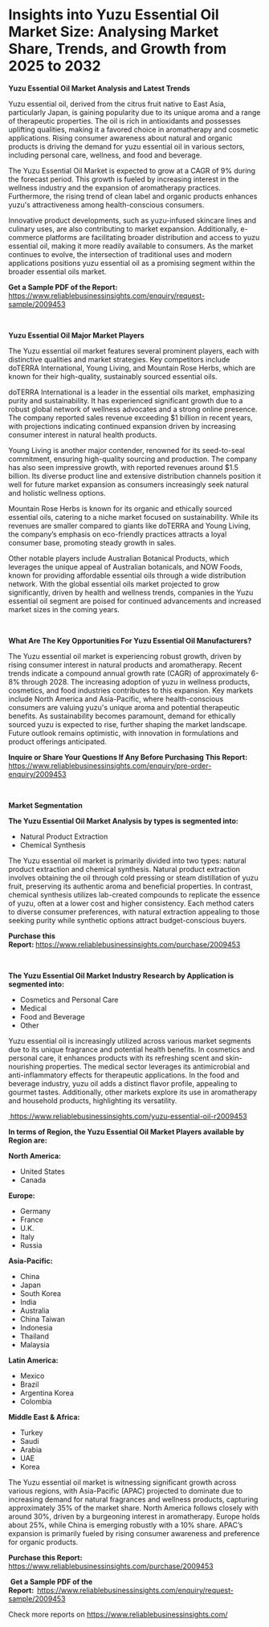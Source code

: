 <p><h1>Insights into Yuzu Essential Oil Market Size: Analysing Market Share, Trends, and Growth from 2025 to 2032</h1></p><p><strong>Yuzu Essential Oil Market Analysis and Latest Trends</strong></p>
<p><p>Yuzu essential oil, derived from the citrus fruit native to East Asia, particularly Japan, is gaining popularity due to its unique aroma and a range of therapeutic properties. The oil is rich in antioxidants and possesses uplifting qualities, making it a favored choice in aromatherapy and cosmetic applications. Rising consumer awareness about natural and organic products is driving the demand for yuzu essential oil in various sectors, including personal care, wellness, and food and beverage.</p><p>The Yuzu Essential Oil Market is expected to grow at a CAGR of 9% during the forecast period. This growth is fueled by increasing interest in the wellness industry and the expansion of aromatherapy practices. Furthermore, the rising trend of clean label and organic products enhances yuzu's attractiveness among health-conscious consumers. </p><p>Innovative product developments, such as yuzu-infused skincare lines and culinary uses, are also contributing to market expansion. Additionally, e-commerce platforms are facilitating broader distribution and access to yuzu essential oil, making it more readily available to consumers. As the market continues to evolve, the intersection of traditional uses and modern applications positions yuzu essential oil as a promising segment within the broader essential oils market.</p></p>
<p><strong>Get a Sample PDF of the Report:&nbsp;</strong> <a href="https://www.reliablebusinessinsights.com/enquiry/request-sample/2009453?utm_campaign=2298&utm_medium=2&utm_source=Github&utm_content=ia&utm_term=01042025&utm_id=yuzu-essential-oil">https://www.reliablebusinessinsights.com/enquiry/request-sample/2009453</a></p>
<p>&nbsp;</p>
<p><strong>Yuzu Essential Oil Major Market Players</strong></p>
<p><p>The Yuzu essential oil market features several prominent players, each with distinctive qualities and market strategies. Key competitors include doTERRA International, Young Living, and Mountain Rose Herbs, which are known for their high-quality, sustainably sourced essential oils.</p><p>doTERRA International is a leader in the essential oils market, emphasizing purity and sustainability. It has experienced significant growth due to a robust global network of wellness advocates and a strong online presence. The company reported sales revenue exceeding $1 billion in recent years, with projections indicating continued expansion driven by increasing consumer interest in natural health products.</p><p>Young Living is another major contender, renowned for its seed-to-seal commitment, ensuring high-quality sourcing and production. The company has also seen impressive growth, with reported revenues around $1.5 billion. Its diverse product line and extensive distribution channels position it well for future market expansion as consumers increasingly seek natural and holistic wellness options.</p><p>Mountain Rose Herbs is known for its organic and ethically sourced essential oils, catering to a niche market focused on sustainability. While its revenues are smaller compared to giants like doTERRA and Young Living, the company’s emphasis on eco-friendly practices attracts a loyal consumer base, promoting steady growth in sales.</p><p>Other notable players include Australian Botanical Products, which leverages the unique appeal of Australian botanicals, and NOW Foods, known for providing affordable essential oils through a wide distribution network. With the global essential oils market projected to grow significantly, driven by health and wellness trends, companies in the Yuzu essential oil segment are poised for continued advancements and increased market sizes in the coming years.</p></p>
<p>&nbsp;</p>
<p><strong>What Are The Key Opportunities For Yuzu Essential Oil Manufacturers?</strong></p>
<p><p>The Yuzu essential oil market is experiencing robust growth, driven by rising consumer interest in natural products and aromatherapy. Recent trends indicate a compound annual growth rate (CAGR) of approximately 6-8% through 2028. The increasing adoption of yuzu in wellness products, cosmetics, and food industries contributes to this expansion. Key markets include North America and Asia-Pacific, where health-conscious consumers are valuing yuzu's unique aroma and potential therapeutic benefits. As sustainability becomes paramount, demand for ethically sourced yuzu is expected to rise, further shaping the market landscape. Future outlook remains optimistic, with innovation in formulations and product offerings anticipated.</p></p>
<p><strong>Inquire or Share Your Questions If Any Before Purchasing This Report:</strong> <a href="https://www.reliablebusinessinsights.com/enquiry/pre-order-enquiry/2009453?utm_campaign=2298&utm_medium=2&utm_source=Github&utm_content=ia&utm_term=01042025&utm_id=yuzu-essential-oil">https://www.reliablebusinessinsights.com/enquiry/pre-order-enquiry/2009453</a></p>
<p>&nbsp;</p>
<p><strong>Market Segmentation</strong></p>
<p><strong>The Yuzu Essential Oil Market Analysis by types is segmented into:</strong></p>
<p><ul><li>Natural Product Extraction</li><li>Chemical Synthesis</li></ul></p>
<p><p>The Yuzu essential oil market is primarily divided into two types: natural product extraction and chemical synthesis. Natural product extraction involves obtaining the oil through cold pressing or steam distillation of yuzu fruit, preserving its authentic aroma and beneficial properties. In contrast, chemical synthesis utilizes lab-created compounds to replicate the essence of yuzu, often at a lower cost and higher consistency. Each method caters to diverse consumer preferences, with natural extraction appealing to those seeking purity while synthetic options attract budget-conscious buyers.</p></p>
<p><strong>Purchase this Report:&nbsp;</strong><a href="https://www.reliablebusinessinsights.com/purchase/2009453?utm_campaign=2298&utm_medium=2&utm_source=Github&utm_content=ia&utm_term=01042025&utm_id=yuzu-essential-oil">https://www.reliablebusinessinsights.com/purchase/2009453</a></p>
<p>&nbsp;</p>
<p><strong>The Yuzu Essential Oil Market Industry Research by Application is segmented into:</strong></p>
<p><ul><li>Cosmetics and Personal Care</li><li>Medical</li><li>Food and Beverage</li><li>Other</li></ul></p>
<p><p>Yuzu essential oil is increasingly utilized across various market segments due to its unique fragrance and potential health benefits. In cosmetics and personal care, it enhances products with its refreshing scent and skin-nourishing properties. The medical sector leverages its antimicrobial and anti-inflammatory effects for therapeutic applications. In the food and beverage industry, yuzu oil adds a distinct flavor profile, appealing to gourmet tastes. Additionally, other markets explore its use in aromatherapy and household products, highlighting its versatility.</p></p>
<p><a href="https://www.reliablebusinessinsights.com/yuzu-essential-oil-r2009453?utm_campaign=2298&utm_medium=2&utm_source=Github&utm_content=ia&utm_term=01042025&utm_id=yuzu-essential-oil">&nbsp;https://www.reliablebusinessinsights.com/yuzu-essential-oil-r2009453</a></p>
<p><strong>In terms of Region, the Yuzu Essential Oil Market Players available by Region are:</strong></p>
<p>
    <p> <strong> North America: </strong>
        <ul>
            <li>United States</li>
            <li>Canada</li>
        </ul>
        </p> 
    <p> <strong> Europe: </strong>
        <ul>
            <li>Germany</li>
            <li>France</li>
            <li>U.K.</li>
            <li>Italy</li>
            <li>Russia</li>
        </ul>
        </p> 
    <p> <strong> Asia-Pacific: </strong>
        <ul>
            <li>China</li>
            <li>Japan</li>
            <li>South Korea</li>
            <li>India</li>
            <li>Australia</li>
            <li>China Taiwan</li>
            <li>Indonesia</li>
            <li>Thailand</li>
            <li>Malaysia</li>
        </ul>
        </p> 
    <p> <strong> Latin America: </strong>
        <ul>
            <li>Mexico</li>
            <li>Brazil</li>
            <li>Argentina Korea</li>
            <li>Colombia</li>
        </ul>
        </p> 
    <p> <strong> Middle East & Africa: </strong>
        <ul>
            <li>Turkey</li>
            <li>Saudi</li>
            <li>Arabia</li>
            <li>UAE</li>
            <li>Korea</li>
        </ul>
    </p>
    </p>
<p><p>The Yuzu essential oil market is witnessing significant growth across various regions, with Asia-Pacific (APAC) projected to dominate due to increasing demand for natural fragrances and wellness products, capturing approximately 35% of the market share. North America follows closely with around 30%, driven by a burgeoning interest in aromatherapy. Europe holds about 25%, while China is emerging robustly with a 10% share. APAC’s expansion is primarily fueled by rising consumer awareness and preference for organic products.</p></p>
<p><strong>Purchase this Report: </strong><a href="https://www.reliablebusinessinsights.com/purchase/2009453?utm_campaign=2298&utm_medium=2&utm_source=Github&utm_content=ia&utm_term=01042025&utm_id=yuzu-essential-oil">https://www.reliablebusinessinsights.com/purchase/2009453</a></p>
<p>&nbsp;<strong>Get a Sample PDF of the Report:&nbsp;&nbsp;</strong><a href="https://www.reliablebusinessinsights.com/enquiry/request-sample/2009453?utm_campaign=2298&utm_medium=2&utm_source=Github&utm_content=ia&utm_term=01042025&utm_id=yuzu-essential-oil">https://www.reliablebusinessinsights.com/enquiry/request-sample/2009453</a></p>
<p><strong></strong></p>
<p>Check more reports on <a href="https://www.reliablebusinessinsights.com/?utm_campaign=2298&utm_medium=2&utm_source=Github&utm_content=ia&utm_term=01042025&utm_id=yuzu-essential-oil">https://www.reliablebusinessinsights.com/</a></p>